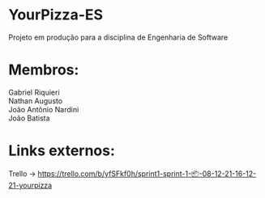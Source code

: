 # YourPizza-ES
Projeto em produção para a disciplina de Engenharia de Software

# Membros:

Gabriel Riquieri <br />
Nathan Augusto <br />
João Antônio Nardini <br />
João Batista <br />

# Links externos:
Trello -> https://trello.com/b/yfSFkf0h/sprint1-sprint-1-📦-08-12-21-16-12-21-yourpizza
